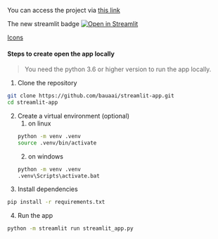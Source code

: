You can access the project via [this link](https://share.streamlit.io/bauaai/streamlit-app/main)

The new streamlit badge [![Open in Streamlit](https://static.streamlit.io/badges/streamlit_badge_black_white.svg)](https://share.streamlit.io/bauaai/streamlit-app/main)


[Icons](https://icons.getbootstrap.com/)


#### Steps to create open the app locally

>You need the python 3.6 or higher version to run the app locally.

1. Clone the repository
```bash
git clone https://github.com/bauaai/streamlit-app.git
cd streamlit-app
```

2. Create a virtual environment (optional)
    1. on linux
    ```bash
    python -m venv .venv
    source .venv/bin/activate
    ```
    2. on windows
    ```bash
    python -m venv .venv
    .venv\Scripts\activate.bat
    ```
3. Install dependencies
```bash
pip install -r requirements.txt
```

4. Run the app
```bash
python -m streamlit run streamlit_app.py
```
